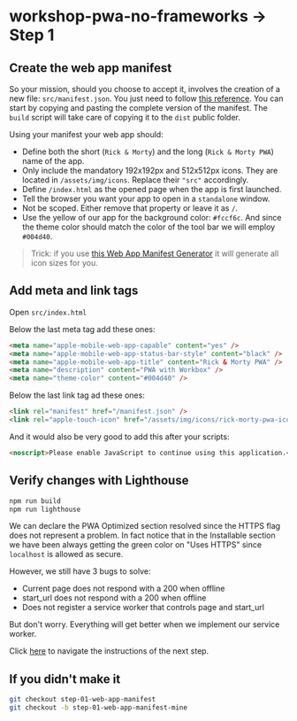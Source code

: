 # workshop-pwa-no-frameworks -> Step 1

## Create the web app manifest

So your mission, should you choose to accept it, involves the creation of a new file: `src/manifest.json`. You just need to follow [this reference](https://developers.google.com/web/fundamentals/web-app-manifest/). You can start by copying and pasting the complete version of the manifest. The `build` script will take care of copying it to the `dist` public folder.

Using your manifest your web app should:

* Define both the short (`Rick & Morty`) and the long (`Rick & Morty PWA`) name of the app.
* Only include the mandatory 192x192px and 512x512px icons. They are located in `/assets/img/icons`. Replace their `"src"` accordingly.
* Define `/index.html` as the opened page when the app is first launched.
* Tell the browser you want your app to open in a `standalone` window.
* Not be scoped. Either remove that property or leave it as `/`.
* Use the yellow of our app for the background color: `#fccf6c`. And since the theme color should match the color of the tool bar we will employ `#004d40`.

> Trick: if you use [this Web App Manifest Generator](https://app-manifest.firebaseapp.com/) it will generate all icon sizes for you.

## Add meta and link tags

Open `src/index.html`

Below the last meta tag add these ones:

```html
<meta name="apple-mobile-web-app-capable" content="yes" />
<meta name="apple-mobile-web-app-status-bar-style" content="black" />
<meta name="apple-mobile-web-app-title" content="Rick & Morty PWA" />
<meta name="description" content="PWA with Workbox" />
<meta name="theme-color" content="#004d40" />
```

Below the last link tag ad these ones:

```html
<link rel="manifest" href="/manifest.json" />
<link rel="apple-touch-icon" href="/assets/img/icons/rick-morty-pwa-icon-512x512.png" />
```

And it would also be very good to add this after your scripts:

```html
<noscript>Please enable JavaScript to continue using this application.</noscript>
```

## Verify changes with Lighthouse

```bash
npm run build
npm run lighthouse
```

We can declare the PWA Optimized section resolved since the HTTPS flag does not represent a problem. In fact notice that in the Installable section we have been always getting the green color on "Uses HTTPS" since `localhost` is allowed as secure.

However, we still have 3 bugs to solve:

* Current page does not respond with a 200 when offline
* start_url does not respond with a 200 when offline
* Does not register a service worker that controls page and start_url

But don't worry. Everything will get better when we implement our service worker.

Click [here](https://github.com/kaplan81/rick-morty-pwa-workbox/tree/step-02-app-shell) to navigate the instructions of the next step.

## If you didn't make it

```bash
git checkout step-01-web-app-manifest
git checkout -b step-01-web-app-manifest-mine
```
